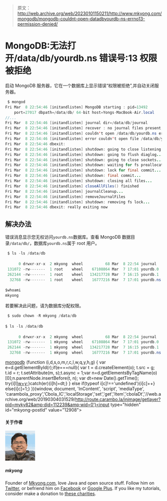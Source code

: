 > 原文：<http://web.archive.org/web/20230101150211/http://www.mkyong.com/mongodb/mongodb-couldnt-open-datadbyourdb-ns-errno13-permission-denied/>

# MongoDB:无法打开/data/db/yourdb.ns 错误号:13 权限被拒绝

启动 MongoDB 服务器，它在一个数据库上显示错误“权限被拒绝”,并自动关闭服务器。

```java
 $ mongod
Fri Mar  8 22:54:46 [initandlisten] MongoDB starting : pid=13492 
	port=27017 dbpath=/data/db/ 64-bit host=Yongs-MacBook-Air.local
//...
Fri Mar  8 22:54:46 [initandlisten] journal dir=/data/db/journal
Fri Mar  8 22:54:46 [initandlisten] recover : no journal files present, no recovery needed
Fri Mar  8 22:54:46 [initandlisten] couldn't open /data/db/yourdb.ns errno:13 Permission denied
Fri Mar  8 22:54:46 [initandlisten] error couldn't open file /data/db/yourdb.ns terminating
Fri Mar  8 22:54:46 dbexit: 
Fri Mar  8 22:54:46 [initandlisten] shutdown: going to close listening sockets...
Fri Mar  8 22:54:46 [initandlisten] shutdown: going to flush diaglog...
Fri Mar  8 22:54:46 [initandlisten] shutdown: going to close sockets...
Fri Mar  8 22:54:46 [initandlisten] shutdown: waiting for fs preallocator...
Fri Mar  8 22:54:46 [initandlisten] shutdown: lock for final commit...
Fri Mar  8 22:54:46 [initandlisten] shutdown: final commit...
Fri Mar  8 22:54:46 [initandlisten] shutdown: closing all files...
Fri Mar  8 22:54:46 [initandlisten] closeAllFiles() finished
Fri Mar  8 22:54:46 [initandlisten] journalCleanup...
Fri Mar  8 22:54:46 [initandlisten] removeJournalFiles
Fri Mar  8 22:54:46 [initandlisten] shutdown: removing fs lock...
Fri Mar  8 22:54:46 dbexit: really exiting now 
```

## 解决办法

错误消息显示您无权访问`yourdb.ns`数据库。查看 MongoDB 数据目录`/data/db/`，数据库`yourdb.ns`属于 root 用户。

```java
 $ ls -ls /data/db

      0 drwxr-xr-x  2 mkyong  wheel          68 Mar  8 22:54 journal
 131072 -rw-------  1 root    wheel    67108864 Mar  7 17:01 yourdb.0
 262144 -rw-------  1 root    wheel   134217728 Mar  7 16:15 yourdb.1
  32768 -rw-------  1 root    wheel    16777216 Mar  7 17:01 yourdb.ns

$whoami
mkyong 
```

若要解决此问题，请为数据库分配权限。

```java
 $ sudo chown -R mkyong /data/db

$ ls -ls /data/db

      0 drwxr-xr-x  2 mkyong  wheel          68 Mar  8 22:54 journal
 131072 -rw-------  1 mkyong  wheel    67108864 Mar  7 17:01 yourdb.0
 262144 -rw-------  1 mkyong  wheel   134217728 Mar  7 16:15 yourdb.1
  32768 -rw-------  1 mkyong  wheel    16777216 Mar  7 17:01 yourdb.ns 
```

[mongodb](http://web.archive.org/web/20190304031529/http://www.mkyong.com/tag/mongodb/)![](img/6e76e8790453332e70b8af5420a3c989.png) (function (i,d,s,o,m,r,c,l,w,q,y,h,g) { var e=d.getElementById(r);if(e===null){ var t = d.createElement(o); t.src = g; t.id = r; t.setAttribute(m, s);t.async = 1;var n=d.getElementsByTagName(o)[0];n.parentNode.insertBefore(t, n); var dt=new Date().getTime(); try{i[l][w+y](h,i[l][q+y](h)+'&amp;'+dt);}catch(er){i[h]=dt;} } else if(typeof i[c]!=='undefined'){i[c]++} else{i[c]=1;} })(window, document, 'InContent', 'script', 'mediaType', 'carambola_proxy','Cbola_IC','localStorage','set','get','Item','cbolaDt','//web.archive.org/web/20190304031529/http://route.carambo.la/inimage/getlayer?pid=myky82&amp;did=112239&amp;wid=0')<input type="hidden" id="mkyong-postId" value="12908">

#### 关于作者

![author image](img/4f4a3db05a22167cd94c1495865c6cf1.png)

##### mkyong

Founder of [Mkyong.com](http://web.archive.org/web/20190304031529/http://mkyong.com/), love Java and open source stuff. Follow him on [Twitter](http://web.archive.org/web/20190304031529/https://twitter.com/mkyong), or befriend him on [Facebook](http://web.archive.org/web/20190304031529/http://www.facebook.com/java.tutorial) or [Google Plus](http://web.archive.org/web/20190304031529/https://plus.google.com/110948163568945735692?rel=author). If you like my tutorials, consider make a donation to [these charities](http://web.archive.org/web/20190304031529/http://www.mkyong.com/blog/donate-to-charity/).